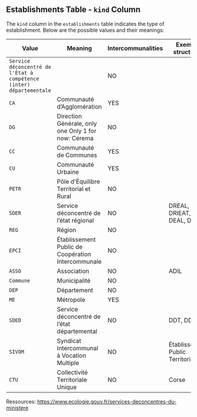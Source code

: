 ## Establishments Table - `kind` Column

The `kind` column in the `establishments` table indicates the type of establishment. Below are the possible values and their meanings:

| Value                                                               | Meaning                                                                          | Intercommunalities     | Exemple structures                     |
|---------------------------------------------------------------------|----------------------------------------------------------------------------------|------------------------|----------------------------------------|
| `Service déconcentré de l'État à compétence (inter) départementale` |                                                                                  | NO                     |                                        |
| `CA`                                                                | Communauté d’Agglomération                                                       | YES                    |                                        |
| `DG`                                                                | Direction Générale, only one Only 1 for now: Cerema                              | NO                     |                                        |
| `CC`                                                                | Communauté de Communes                                                           | YES                    |                                        |
| `CU`                                                                | Communauté Urbaine                                                               | YES                    |                                        |
| `PETR`                                                              | Pôle d'Équilibre Territorial et Rural                                            | NO                     |                                        |
| `SDER`                                                              | Service déconcentré de l’état régional                                           | NO                     | DREAL, DRIEAT, DEAL, DRIHL             |
| `REG`                                                               | Région                                                                           | NO                     |                                        |
| `EPCI`                                                              | Établissement Public de Coopération Intercommunale                               | NO                     |                                        |
| `ASSO`                                                              | Association                                                                      | NO                     | ADIL                                   |
| `Commune`                                                           | Municipalité                                                                     | NO                     |                                        |
| `DEP`                                                               | Département                                                                      | NO                     |                                        |
| `ME`                                                                | Métropole                                                                        | YES                    |                                        |
| `SDED`                                                              | Service déconcentré de l’état départemental                                      | NO                     | DDT, DDTM                              |
| `SIVOM`                                                             | Syndicat Intercommunal à Vocation Multiple                                       | NO                     | Établissement Public Territoriaux      |
| `CTU`                                                               | Collectivité Territoriale Unique                                                 | NO                     | Corse                                  |

Ressources: https://www.ecologie.gouv.fr/services-deconcentres-du-ministere
